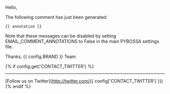 Hello,

The following comment has just been generated:

```
{{ annotation }}
```

Note that these messages can be disabled by setting EMAIL_COMMENT_ANNOTATIONS
to False in the main PYBOSSA settings file.

Thanks,
{{ config.BRAND }} Team

{% if config.get('CONTACT_TWITTER') %}
***

[Follow us on Twitter](http://twitter.com/{{ config['CONTACT_TWITTER'] }})
{% endif %}